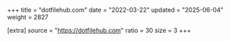 +++
title = "dotfilehub.com"
date = "2022-03-22"
updated = "2025-06-04"
weight = 2827

[extra]
source = "https://dotfilehub.com"
ratio = 30
size = 3
+++
